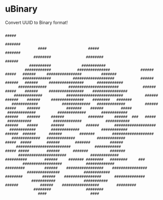 # uBinary
Convert UUID to Binary format!

                                                                                           #####                                                      
                                                                                          #######                                                     
                   ####                   #####                                           #######                                                     
                 ########                ########                                         ######                                                      
               ##########              ###########                                                                                                    
             ############            ###############              ######          #####   ######     ################         #######                 
            #############          ###################            ######         ######   ######     ################      ############               
          #############          #######################           ######        #####    ######     ################    ################             
        #############           ##########################          ######      ######    ######     ###############    ########   #######            
       ############           #############   #############         ######      #####     ######            #######    ######        #####            
     #############          #############       ############         ######    ######     ######           #######     ######  ###   #####            
     ###########          #############           ###########        ######    #####      ######          ######       ###################            
      ############       #############          ############          ######  ######      ######        #######        ###################            
       #############   #############          #############            #####  #####       ######       #######         ######                         
         #########################           ############              ##### #####        ######      #######          #######                        
          ######################           #############                ##########        ######     ####### ########   ########     ###              
            ##################           #############                  #########         ######    #################    ################             
              ###############           ############                     ########         ######    #################      ##############             
                ###########             ###########                       ######          ######    #################        #########                
                 ########                ########                                                                                                     
                   ####                    ####


